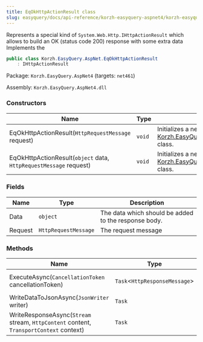 ```yaml
---
title: EqOkHttpActionResult class
slug: easyquery/docs/api-reference/korzh-easyquery-aspnet4/korzh-easyquery-aspnet-namespace/eqokhttpactionresult-class
---
```



Represents a special kind of `System.Web.Http.IHttpActionResult` which allows to build an OK (status code 200) response with some extra data  Implements the
```csharp
public class Korzh.EasyQuery.AspNet.EqOkHttpActionResult
    : IHttpActionResult

```
Package: `Korzh.EasyQuery.AspNet4` (targets: `net461`)

Assembly: `Korzh.EasyQuery.AspNet4.dll`

### Constructors

| Name | Type | Description | 
| --- | --- | --- | 
| EqOkHttpActionResult(`HttpRequestMessage` request) | `void` | Initializes a new instance of the [Korzh.EasyQuery.AspNet.EqOkHttpActionResult](/api-reference/korzh-easyquery-aspnet4/korzh-easyquery-aspnet-namespace/eqokhttpactionresult-class) class. | 
| EqOkHttpActionResult(`object` data, `HttpRequestMessage` request) | `void` | Initializes a new instance of the [Korzh.EasyQuery.AspNet.EqOkHttpActionResult](/api-reference/korzh-easyquery-aspnet4/korzh-easyquery-aspnet-namespace/eqokhttpactionresult-class) class. | 


### Fields

| Name | Type | Description | 
| --- | --- | --- | 
| Data | `object` | The data which should be added to the response body. | 
| Request | `HttpRequestMessage` | The request message | 


### Methods

| Name | Type | Description | 
| --- | --- | --- | 
| ExecuteAsync(`CancellationToken` cancellationToken) | `Task`&lt;`HttpResponseMessage`&gt; | Creates an `System.Net.Http.HttpResponseMessage` asynchronously. | 
| WriteDataToJsonAsync(`JsonWriter` writer) | `Task` | Write the extra data to JsonWriter. | 
| WriteResponseAsync(`Stream` stream, `HttpContent` content, `TransportContext` context) | `Task` | Write the response as an asynchronous operation. |